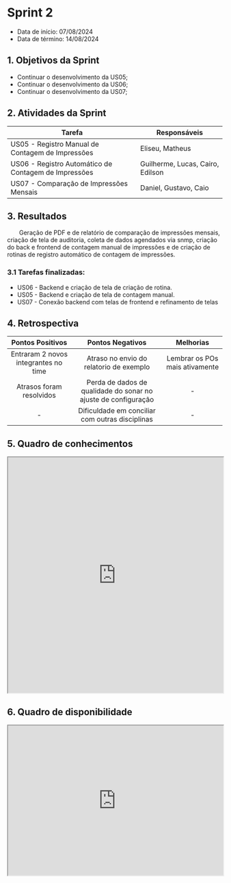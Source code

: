 # Sprint 2

- Data de início: 07/08/2024
- Data de término: 14/08/2024

## 1. Objetivos da Sprint

- Continuar o desenvolvimento da US05;
- Continuar o desenvolvimento da US06;
- Continuar o desenvolvimento da US07;

## 2. Atividades da Sprint
| Tarefa | Responsáveis |
|---|---|
| US05 - Registro Manual de Contagem de Impressões | Eliseu, Matheus |
| US06 - Registro Automático de Contagem de Impressões | Guilherme, Lucas, Cairo, Edilson |
| US07 - Comparação de Impressões Mensais | Daniel, Gustavo, Caio |

## 3. Resultados

&emsp;&emsp;Geração de PDF e de relatório de comparação de impressões mensais, criação de tela de auditoria, coleta de dados agendados via snmp, criação do back e frontend de contagem manual de impressões e de criação de rotinas de registro automático de contagem de impressões.

### 3.1 Tarefas finalizadas:

- US06 - Backend e criação de tela de criação de rotina.
- US05 - Backend e criação de tela de contagem manual.
- US07 - Conexão backend com telas de frontend e refinamento de telas

## 4. Retrospectiva

| Pontos Positivos | Pontos Negativos | Melhorias |
| :---: | :---: | :---: |
| Entraram 2 novos integrantes no time | Atraso no envio do relatorio de exemplo | Lembrar os POs mais ativamente |
| Atrasos foram resolvidos | Perda de dados de qualidade do sonar no ajuste de configuração | - |
| - | Dificuldade em conciliar com outras disciplinas | - |


## 5. Quadro de conhecimentos

<iframe src="https://docs.google.com/spreadsheets/d/1PJ-3rzxod9YVKSP4ram9DkrFzpa66Jsl9L-sXSOuUro/pubhtml?gid=458223548&amp;single=true&amp;widget=true&amp;headers=false"
width="100%" height="550"></iframe>

## 6. Quadro de disponibilidade

<iframe src="https://docs.google.com/spreadsheets/d/1PJ-3rzxod9YVKSP4ram9DkrFzpa66Jsl9L-sXSOuUro/pubhtml?gid=1853041176&amp;single=true&amp;widget=true&amp;headers=false"
width="100%" height="350"></iframe>
